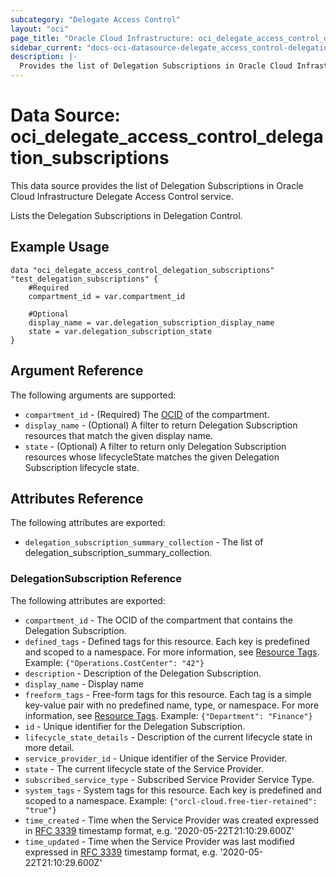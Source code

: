 ```yaml
---
subcategory: "Delegate Access Control"
layout: "oci"
page_title: "Oracle Cloud Infrastructure: oci_delegate_access_control_delegation_subscriptions"
sidebar_current: "docs-oci-datasource-delegate_access_control-delegation_subscriptions"
description: |-
  Provides the list of Delegation Subscriptions in Oracle Cloud Infrastructure Delegate Access Control service
---
```


# Data Source: oci_delegate_access_control_delegation_subscriptions
This data source provides the list of Delegation Subscriptions in Oracle Cloud Infrastructure Delegate Access Control service.

Lists the Delegation Subscriptions in Delegation Control.


## Example Usage

```hcl
data "oci_delegate_access_control_delegation_subscriptions" "test_delegation_subscriptions" {
	#Required
	compartment_id = var.compartment_id

	#Optional
	display_name = var.delegation_subscription_display_name
	state = var.delegation_subscription_state
}
```

## Argument Reference

The following arguments are supported:

* `compartment_id` - (Required) The [OCID](https://docs.cloud.oracle.com/iaas/Content/General/Concepts/identifiers.htm) of the compartment.
* `display_name` - (Optional) A filter to return Delegation Subscription resources that match the given display name.
* `state` - (Optional) A filter to return only Delegation Subscription resources whose lifecycleState matches the given Delegation Subscription lifecycle state.


## Attributes Reference

The following attributes are exported:

* `delegation_subscription_summary_collection` - The list of delegation_subscription_summary_collection.

### DelegationSubscription Reference

The following attributes are exported:

* `compartment_id` - The OCID of the compartment that contains the Delegation Subscription.
* `defined_tags` - Defined tags for this resource. Each key is predefined and scoped to a namespace. For more information, see [Resource Tags](https://docs.cloud.oracle.com/iaas/Content/General/Concepts/resourcetags.htm).  Example: `{"Operations.CostCenter": "42"}` 
* `description` - Description of the Delegation Subscription. 
* `display_name` - Display name
* `freeform_tags` - Free-form tags for this resource. Each tag is a simple key-value pair with no predefined name, type, or namespace. For more information, see [Resource Tags](https://docs.cloud.oracle.com/iaas/Content/General/Concepts/resourcetags.htm).  Example: `{"Department": "Finance"}` 
* `id` - Unique identifier for the Delegation Subscription.
* `lifecycle_state_details` - Description of the current lifecycle state in more detail.
* `service_provider_id` - Unique identifier of the Service Provider.
* `state` - The current lifecycle state of the Service Provider.
* `subscribed_service_type` - Subscribed Service Provider Service Type.
* `system_tags` - System tags for this resource. Each key is predefined and scoped to a namespace.  Example: `{"orcl-cloud.free-tier-retained": "true"}` 
* `time_created` - Time when the Service Provider was created expressed in [RFC 3339](https://tools.ietf.org/html/rfc3339) timestamp format, e.g. '2020-05-22T21:10:29.600Z' 
* `time_updated` - Time when the Service Provider was last modified expressed in [RFC 3339](https://tools.ietf.org/html/rfc3339) timestamp format, e.g. '2020-05-22T21:10:29.600Z' 

